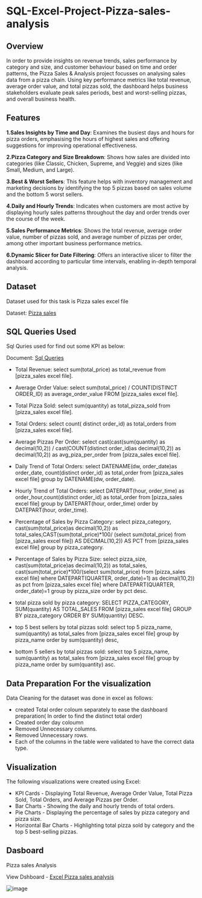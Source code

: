 # SQL-Excel-Project-Pizza-sales-analysis

## Overview
In order to provide insights on revenue trends, sales performance by category and size, and customer behaviour based on time and order patterns, the Pizza Sales & Analysis project focusses on analysing sales data from a pizza chain. Using key performance metrics like total revenue, average order value, and total pizzas sold, the dashboard helps business stakeholders evaluate peak sales periods, best and worst-selling pizzas, and overall business health.

## Features
**1.Sales Insights by Time and Day**: Examines the busiest days and hours for pizza orders, emphasising the hours of highest sales and offering suggestions for improving operational effectiveness.

**2.Pizza Category and Size Breakdown**: Shows how sales are divided into categories (like Classic, Chicken, Supreme, and Veggie) and sizes (like Small, Medium, and Large).

**3.Best & Worst Sellers**: This feature helps with inventory management and marketing decisions by identifying the top 5 pizzas based on sales volume and the bottom 5 worst sellers.

**4.Daily and Hourly Trends**: Indicates when customers are most active by displaying hourly sales patterns throughout the day and order trends over the course of the week.

**5.Sales Performance Metrics**: Shows the total revenue, average order value, number of pizzas sold, and average number of pizzas per order, among other important business performance metrics.

**6.Dynamic Slicer for Date Filtering**: Offers an interactive slicer to filter the dashboard according to particular time intervals, enabling in-depth temporal analysis.

## Dataset

Dataset used for this task is Pizza sales excel file 

Dataset: [Pizza sales](https://github.com/BhavishaKulal/SQL-Excel-Project---Pizza-sales-Analysis/blob/main/pizza_sales.csv)

## SQL Queries Used
Sql Quries used for find out some KPI as below:

Document: [Sql Queries](https://github.com/BhavishaKulal/SQL-Excel-Project---Pizza-sales-Analysis/blob/main/pizza%20sql%20query.docx)

   - Total Revenue: select sum(total_price) as total_revenue from [pizza_sales excel file].
 
   -  Average Order Value: select sum(total_price) / COUNT(DISTINCT ORDER_ID) as average_order_value FROM [pizza_sales excel file].

   -  Total Pizza Sold: select sum(quantity) as total_pizza_sold from [pizza_sales excel file].

   - Total Orders: select count( distinct order_id) as total_orders from [pizza_sales excel file].

- Average Pizzas Per Order: select cast(cast(sum(quantity) as decimal(10,2)) / cast(COUNT(distinct order_id)as decimal(10,2)) as decimal(10,2)) as avg_piza_per_order from [pizza_sales excel file].

- Daily Trend of Total Orders: select DATENAME(dw, order_date)as order_date, count(distinct order_id) as total_order from [pizza_sales excel file] group by  DATENAME(dw, order_date).

- Hourly Trend of Total Orders: select DATEPART(hour, order_time) as order_hour,count(distinct order_id) as total_order from [pizza_sales excel file] group by DATEPART(hour, order_time) order by DATEPART(hour, order_time).

- Percentage of Sales by Pizza Category: select pizza_category, cast(sum(total_price)as decimal(10,2)) as total_sales,CAST(sum(total_price)*100/
 (select sum(total_price) from [pizza_sales excel file]) AS DECIMAL(10,2)) AS PCT
 from [pizza_sales excel file]  group by  pizza_category.

- Percentage of Sales by Pizza Size: select pizza_size, cast(sum(total_price)as decimal(10,2)) as total_sales, cast(sum(total_price)*100/(select sum(total_price) 
 from [pizza_sales excel file] where DATEPART(QUARTER, order_date)=1) as decimal(10,2)) as pct
from [pizza_sales excel file] where DATEPART(QUARTER, order_date)=1 group by  pizza_size 
order by pct desc.

- total pizza sold by pizza category: SELECT PIZZA_CATEGORY, SUM(quantity) AS TOTAL_SALES FROM [pizza_sales excel file] GROUP BY pizza_category ORDER BY SUM(quantity) DESC.

- top 5 best sellers by total pizzas sold: select top 5 pizza_name, sum(quantity) as total_sales from [pizza_sales excel file]
group by pizza_name order by sum(quantity) desc,

- bottom 5 sellers by total pizzas sold: select top 5 pizza_name, sum(quantity) as total_sales from [pizza_sales excel file]
group by pizza_name order by sum(quantity) asc.

## Data Preparation For the visualization 

Data Cleaning for the dataset was done in excel  as follows:
- created Total order coloum separately to ease the dashboard preparation( In order to find the distinct total order)
- Created order day coloumn
- Removed Unnecessary columns.
- Removed Unnecessary rows.
- Each of the columns in the table were validated to have the correct data type.

## Visualization
The following visualizations were created using Excel:

- KPI Cards - Displaying Total Revenue, Average Order Value, Total Pizza Sold, Total Orders, and Average Pizzas per Order.
- Bar Charts - Showing the daily and hourly trends of total orders.
- Pie Charts - Displaying the percentage of sales by pizza category and pizza size.
- Horizontal Bar Charts - Highlighting total pizza sold by category and the top 5 best-selling pizzas.

## Dasboard 
  Pizza sales Analysis

  View Dshboard - [Excel Pizza sales analysis](https://github.com/BhavishaKulal/SQL-Excel-Project---Pizza-sales-Analysis/blob/main/pizza_dashboard.xlsx)

![image](https://github.com/user-attachments/assets/a0a88936-ec36-4992-ad2a-c04431d8fb75)





